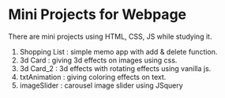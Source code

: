 # Mini Projects for Webpage

There are mini projects using HTML, CSS, JS while studying it.
1. Shopping List : simple memo app with add & delete function.
2. 3d Card : giving 3d effects on images using css.
3. 3d Card_2 : 3d effects with rotating effects using vanilla js.
4. txtAnimation : giving coloring effects on text.
5. imageSlider : carousel image slider using JSquery

